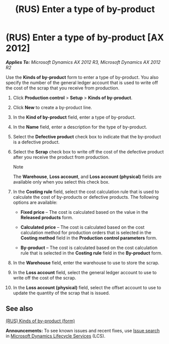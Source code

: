 ﻿---
title: (RUS) Enter a type of by-product
TOCTitle: (RUS) Enter a type of by-product
ms:assetid: 0a389e30-50ec-4321-a573-973aa46eb7e8
ms:mtpsurl: https://technet.microsoft.com/en-us/library/JJ711376(v=AX.60)
ms:contentKeyID: 49387194
ms.date: 04/18/2014
mtps_version: v=AX.60
---

# (RUS) Enter a type of by-product [AX 2012]


_**Applies To:** Microsoft Dynamics AX 2012 R3, Microsoft Dynamics AX 2012 R2_

Use the **Kinds of by-product** form to enter a type of by-product. You also specify the number of the general ledger account that is used to write off the cost of the scrap that you receive from production.

1.  Click **Production control** \> **Setup** \> **Kinds of by-product**.

2.  Click **New** to create a by-product line.

3.  In the **Kind of by-product** field, enter a type of by-product.

4.  In the **Name** field, enter a description for the type of by-product.

5.  Select the **Defective product** check box to indicate that the by-product is a defective product.

6.  Select the **Scrap** check box to write off the cost of the defective product after you receive the product from production.
    

    > [!NOTE]
    > <P>The <STRONG>Warehouse</STRONG>, <STRONG>Loss account</STRONG>, and <STRONG>Loss account (physical)</STRONG> fields are available only when you select this check box.</P>



7.  In the **Costing rule** field, select the cost calculation rule that is used to calculate the cost of by-products or defective products. The following options are available:
    
      - **Fixed price** – The cost is calculated based on the value in the **Released products** form.
    
      - **Calculated price** – The cost is calculated based on the cost calculation method for production orders that is selected in the **Costing method** field in the **Production control parameters** form.
    
      - **By-product** – The cost is calculated based on the cost calculation rule that is selected in the **Costing rule** field in the **By-product** form.

8.  In the **Warehouse** field, enter the warehouse to use to store the scrap.

9.  In the **Loss account** field, select the general ledger account to use to write off the cost of the scrap.

10. In the **Loss account (physical)** field, select the offset account to use to update the quantity of the scrap that is issued.

## See also

[(RUS) Kinds of by-product (form)](https://technet.microsoft.com/en-us/library/jj711686\(v=ax.60\))

  
**Announcements:** To see known issues and recent fixes, use [Issue search](http://go.microsoft.com/fwlink/?linkid=389258) in [Microsoft Dynamics Lifecycle Services](http://go.microsoft.com/fwlink/?linkid=306505) (LCS).

